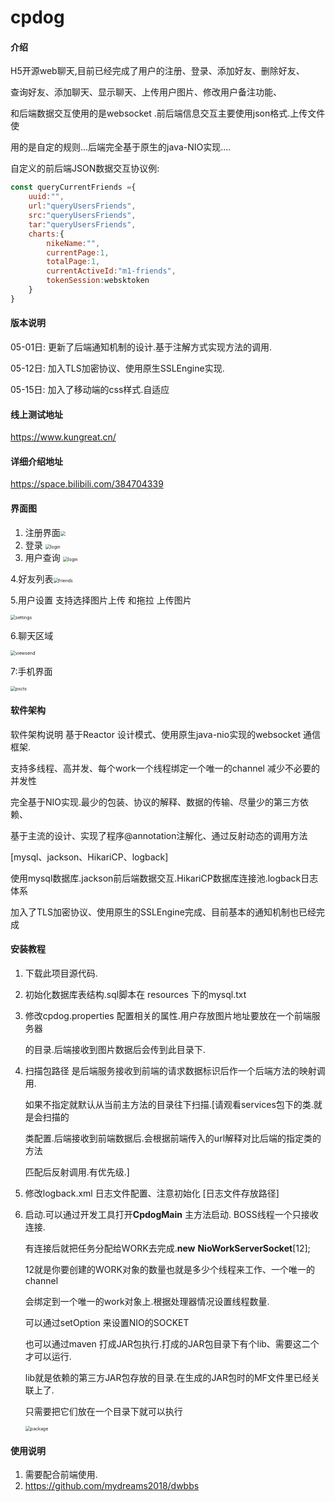 # cpdog

#### 介绍
H5开源web聊天,目前已经完成了用户的注册、登录、添加好友、删除好友、

查询好友、添加聊天、显示聊天、上传用户图片、修改用户备注功能、

和后端数据交互使用的是websocket .前后端信息交互主要使用json格式.上传文件使

用的是自定的规则...后端完全基于原生的java-NIO实现....

自定义的前后端JSON数据交互协议例:

```js
const queryCurrentFriends ={
    uuid:"",
    url:"queryUsersFriends",
    src:"queryUsersFriends",
    tar:"queryUsersFriends",
    charts:{
        nikeName:"",
        currentPage:1,
        totalPage:1,
        currentActiveId:"m1-friends",
        tokenSession:websktoken
    }
}
```
#### 版本说明
05-01日: 更新了后端通知机制的设计.基于注解方式实现方法的调用.

05-12日: 加入TLS加密协议、使用原生SSLEngine实现.

05-15日: 加入了移动端的css样式.自适应

#### 线上测试地址
https://www.kungreat.cn/
#### 详细介绍地址
https://space.bilibili.com/384704339
#### 界面图

1. 注册界面<img src="https://www.kungreat.cn/images/images_md/register.PNG" style="zoom:50%;" />
2. 登录 <img src="https://www.kungreat.cn/images/images_md/login.PNG" alt="login" style="zoom:50%;" />
3. 用户查询 <img src="https://www.kungreat.cn/images/images_md/users.PNG" alt="login" style="zoom:50%;" />

4.好友列表<img src="https://www.kungreat.cn/images/images_md/friends.PNG" alt="friends" style="zoom:50%;" />

5.用户设置 支持选择图片上传 和拖拉 上传图片

<img src="https://www.kungreat.cn/images/images_md/settings.PNG" alt="settings" style="zoom:50%;" />

6.聊天区域

<img src="https://www.kungreat.cn/images/images_md/viewsend.PNG" alt="viewsend" style="zoom:50%;" />

7:手机界面

<img src="https://www.kungreat.cn/images/images_md/pscts.PNG" alt="pscts" style="zoom:50%;" />

#### 软件架构

软件架构说明
基于Reactor 设计模式、使用原生java-nio实现的websocket 通信框架.

支持多线程、高并发、每个work一个线程绑定一个唯一的channel 减少不必要的并发性

完全基于NIO实现.最少的包装、协议的解释、数据的传输、尽量少的第三方依赖、

基于主流的设计、实现了程序@annotation注解化、通过反射动态的调用方法

[mysql、jackson、HikariCP、logback]

使用mysql数据库.jackson前后端数据交互.HikariCP数据库连接池.logback日志体系

加入了TLS加密协议、使用原生的SSLEngine完成、目前基本的通知机制也已经完成

#### 安装教程

1. 下载此项目源代码.

2. 初始化数据库表结构.sql脚本在 resources 下的mysql.txt

3. 修改cpdog.properties 配置相关的属性.用户存放图片地址要放在一个前端服务器

   的目录.后端接收到图片数据后会传到此目录下.

4. 扫描包路径  是后端服务接收到前端的请求数据标识后作一个后端方法的映射调用.

   如果不指定就默认从当前主方法的目录往下扫描.[请观看services包下的类.就是会扫描的

   类配置.后端接收到前端数据后.会根据前端传入的url解释对比后端的指定类的方法

   匹配后反射调用.有优先级.]

5. 修改logback.xml 日志文件配置、注意初始化  [日志文件存放路径]

6. 启动.可以通过开发工具打开**CpdogMain** 主方法启动. BOSS线程一个只接收连接.

   有连接后就把任务分配给WORK去完成.**new** **NioWorkServerSocket**[12];

   12就是你要创建的WORK对象的数量也就是多少个线程来工作、一个唯一的channel
   
   会绑定到一个唯一的work对象上.根据处理器情况设置线程数量.

   可以通过setOption 来设置NIO的SOCKET

   也可以通过maven 打成JAR包执行.打成的JAR包目录下有个lib、需要这二个才可以运行.

   lib就是依赖的第三方JAR包存放的目录.在生成的JAR包时的MF文件里已经关联上了.

   只需要把它们放在一个目录下就可以执行

   <img src="https://www.kungreat.cn/images/images_md/package.PNG" alt="package" style="zoom:50%;" />

#### 使用说明

1.  需要配合前端使用.
2.  https://github.com/mydreams2018/dwbbs



